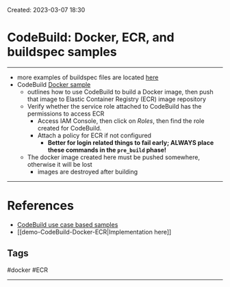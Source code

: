Created: 2023-03-07 18:30
# CodeBuild: Docker, ECR, and buildspec samples
---
- more examples of buildspec files are located [here](https://docs.aws.amazon.com/codebuild/latest/userguide/use-case-based-samples.html)
- CodeBuild [Docker sample](https://docs.aws.amazon.com/codebuild/latest/userguide/sample-docker.html) 
	- outlines how to use CodeBuild to build a Docker image, then push that image to Elastic Container Registry (ECR) image repository
	- Verify whether the service role attached to CodeBuild has the permissions to access ECR
		- Access IAM Console, then click on *Roles*, then find the role created for CodeBuild.
		- Attach a policy for ECR if not configured
			- **Better for login related things to fail early; ALWAYS place these commands in the `pre_build` phase!**
	- The docker image created here must be pushed somewhere, otherwise it will be lost
		- images are destroyed after building
---
# References
- [CodeBuild use case based samples](https://docs.aws.amazon.com/codebuild/latest/userguide/use-case-based-samples.html)
- [[demo-CodeBuild-Docker-ECR|Implementation here]]

## Tags
#docker
#ECR

---